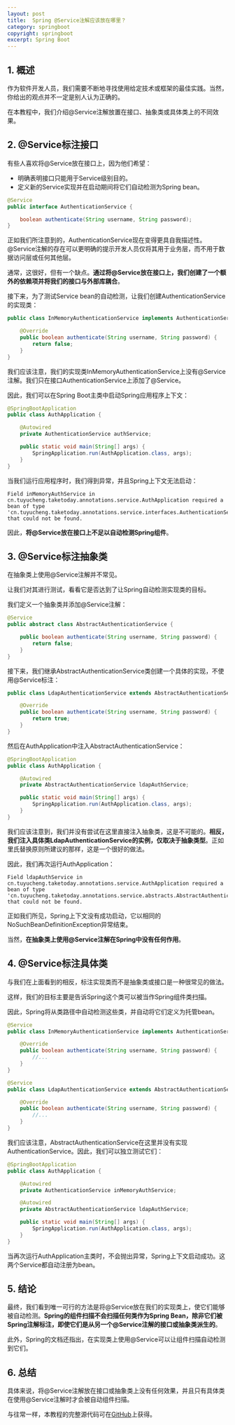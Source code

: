 ```yaml
---
layout: post
title:  Spring @Service注解应该放在哪里？
category: springboot
copyright: springboot
excerpt: Spring Boot
---
```


## 1. 概述

作为软件开发人员，我们需要不断地寻找使用给定技术或框架的最佳实践。当然，你给出的观点并不一定是别人认为正确的。

在本教程中，我们介绍@Service注解放置在接口、抽象类或具体类上的不同效果。

## 2. @Service标注接口

有些人喜欢将@Service放在接口上，因为他们希望：

+ 明确表明接口只能用于Service级别目的。
+ 定义新的Service实现并在启动期间将它们自动检测为Spring bean。

```java
@Service
public interface AuthenticationService {

    boolean authenticate(String username, String password);
}
```

正如我们所注意到的，AuthenticationService现在变得更具自我描述性。@Service注解的存在可以更明确的提示开发人员仅将其用于业务层，而不用于数据访问层或任何其他层。

通常，这很好，但有一个缺点。**通过将@Service放在接口上，我们创建了一个额外的依赖项并将我们的接口与外部库耦合**。

接下来，为了测试Service bean的自动检测，让我们创建AuthenticationService的实现类：

```java
public class InMemoryAuthenticationService implements AuthenticationService {

    @Override
    public boolean authenticate(String username, String password) {
        return false;
    }
}
```

我们应该注意，我们的实现类InMemoryAuthenticationService上没有@Service注解。我们只在接口AuthenticationService上添加了@Service。

因此，我们可以在Spring Boot主类中启动Spring应用程序上下文：

```java
@SpringBootApplication
public class AuthApplication {

    @Autowired
    private AuthenticationService authService;

    public static void main(String[] args) {
        SpringApplication.run(AuthApplication.class, args);
    }
}
```

当我们运行应用程序时，我们得到异常，并且Spring上下文无法启动：

```shell
Field inMemoryAuthService in cn.tuyucheng.taketoday.annotations.service.AuthApplication required a bean of type 
'cn.tuyucheng.taketoday.annotations.service.interfaces.AuthenticationService' that could not be found.
```

因此，**将@Service放在接口上不足以自动检测Spring组件**。

## 3. @Service标注抽象类

在抽象类上使用@Service注解并不常见。

让我们对其进行测试，看看它是否达到了让Spring自动检测实现类的目标。

我们定义一个抽象类并添加@Service注解：

```java
@Service
public abstract class AbstractAuthenticationService {

    public boolean authenticate(String username, String password) {
        return false;
    }
}
```

接下来，我们继承AbstractAuthenticationService类创建一个具体的实现，不使用@Service标注：

```java
public class LdapAuthenticationService extends AbstractAuthenticationService {

    @Override
    public boolean authenticate(String username, String password) {
        return true;
    }
}
```

然后在AuthApplication中注入AbstractAuthenticationService：

```java
@SpringBootApplication
public class AuthApplication {

    @Autowired
    private AbstractAuthenticationService ldapAuthService;

    public static void main(String[] args) {
        SpringApplication.run(AuthApplication.class, args);
    }
}
```

我们应该注意到，我们并没有尝试在这里直接注入抽象类，这是不可能的。**相反，我们注入具体类LdapAuthenticationService的实例，仅取决于抽象类型**。正如里氏替换原则所建议的那样，这是一个很好的做法。

因此，我们再次运行AuthApplication：

```shell
Field ldapAuthService in cn.tuyucheng.taketoday.annotations.service.AuthApplication required a bean of type 
'cn.tuyucheng.taketoday.annotations.service.abstracts.AbstractAuthenticationService' that could not be found.
```

正如我们所见，Spring上下文没有成功启动，它以相同的NoSuchBeanDefinitionException异常结束。

当然，**在抽象类上使用@Service注解在Spring中没有任何作用**。

## 4. @Service标注具体类

与我们在上面看到的相反，标注实现类而不是抽象类或接口是一种很常见的做法。

这样，我们的目标主要是告诉Spring这个类可以被当作Spring组件类扫描。

因此，Spring将从类路径中自动检测这些类，并自动将它们定义为托管bean。

```java
@Service
public class InMemoryAuthenticationService implements AuthenticationService {

    @Override
    public boolean authenticate(String username, String password) {
        //...
    }
}

@Service
public class LdapAuthenticationService extends AbstractAuthenticationService {

    @Override
    public boolean authenticate(String username, String password) {
        //...
    }
}
```

我们应该注意，AbstractAuthenticationService在这里并没有实现AuthenticationService。因此，我们可以独立测试它们：

```java
@SpringBootApplication
public class AuthApplication {

    @Autowired
    private AuthenticationService inMemoryAuthService;

    @Autowired
    private AbstractAuthenticationService ldapAuthService;

    public static void main(String[] args) {
        SpringApplication.run(AuthApplication.class, args);
    }
}
```

当再次运行AuthApplication主类时，不会抛出异常，Spring上下文启动成功。这两个Service都自动注册为bean。

## 5. 结论

最终，我们看到唯一可行的方法是将@Service放在我们的实现类上，使它们能够被自动检测。**Spring的组件扫描不会扫描任何类作为Spring Bean，除非它们被Spring注解标注，即使它们是从另一个@Service注解的接口或抽象类派生的**。

此外，Spring的文档还指出，在实现类上使用@Service可以让组件扫描自动检测到它们。

## 6. 总结

具体来说，将@Service注解放在接口或抽象类上没有任何效果，并且只有具体类在使用@Service注解时才会被自动组件扫描。

与往常一样，本教程的完整源代码可在[GitHub](https://github.com/tuyucheng7/taketoday-tutorial4j/tree/master/spring-boot-modules/spring-boot-annotations-1)上获得。